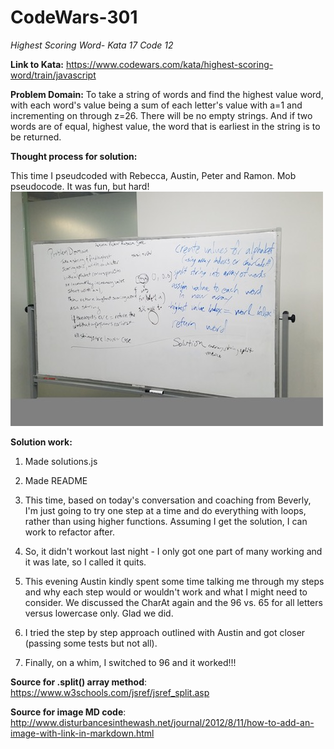 # CodeWars-301
*Highest Scoring Word- Kata 17 Code 12*

**Link to Kata:** 
https://www.codewars.com/kata/highest-scoring-word/train/javascript

**Problem Domain:** To take a string of words and find the highest value word, with each word's value being a sum of each letter's value with a=1 and incrementing on through z=26. There will be no empty strings. And if two words are of equal, highest value, the word that is earliest in the string is to be returned. 

**Thought process for solution:**

This time I pseudcoded with Rebecca, Austin, Peter and Ramon. Mob pseudocode. It was fun, but hard!
![Pseudo Code Whiteboard](Group_Pseduo.jpg)
 

**Solution work:**
1. Made solutions.js

2. Made README

3. This time, based on today's conversation and coaching from Beverly, I'm just going to try one step at a time and do everything with loops, rather than using higher functions. Assuming I get the solution, I can work to refactor after. 

4. So, it didn't workout last night - I only got one part of many working and it was late, so I called it quits.

5. This evening Austin kindly spent some time talking me through my steps and why each step would or wouldn't work and what I might need to consider. We discussed the CharAt again and the 96 vs. 65 for all letters versus lowercase only. Glad we did.

6. I tried the step by step approach outlined with Austin and got closer (passing some tests but not all).

7. Finally, on a whim, I switched to 96 and it worked!!!

**Source for .split() array method**: https://www.w3schools.com/jsref/jsref_split.asp

**Source for image MD code**: http://www.disturbancesinthewash.net/journal/2012/8/11/how-to-add-an-image-with-link-in-markdown.html
